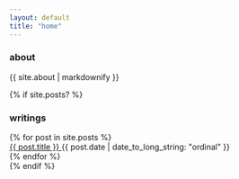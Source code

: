 ```yaml
---
layout: default
title: "home"
---
```


<section>
    <h3>about</h3>
    <div>
        {{ site.about | markdownify }}
    </div>
</section>

{% if site.posts? %}
<section>
    <h3>writings</h3>
    {% for post in site.posts %}
    <div id="writing">
        <a href="{{ post.url }}">
            {{ post.title }}
        </a>
        {{ post.date | date_to_long_string: "ordinal" }}
    </div>
    {% endfor %}
</section>
{% endif %}
